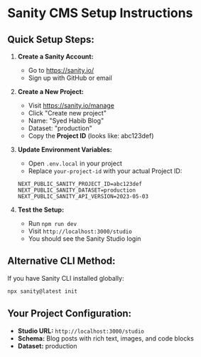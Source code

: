 # Sanity CMS Setup Instructions

## Quick Setup Steps:

1. **Create a Sanity Account:**
   - Go to https://sanity.io/
   - Sign up with GitHub or email

2. **Create a New Project:**
   - Visit https://sanity.io/manage
   - Click "Create new project"
   - Name: "Syed Habib Blog"
   - Dataset: "production"
   - Copy the **Project ID** (looks like: abc123def)

3. **Update Environment Variables:**
   - Open `.env.local` in your project
   - Replace `your-project-id` with your actual Project ID:
   ```
   NEXT_PUBLIC_SANITY_PROJECT_ID=abc123def
   NEXT_PUBLIC_SANITY_DATASET=production
   NEXT_PUBLIC_SANITY_API_VERSION=2023-05-03
   ```

4. **Test the Setup:**
   - Run `npm run dev`
   - Visit `http://localhost:3000/studio`
   - You should see the Sanity Studio login

## Alternative CLI Method:
If you have Sanity CLI installed globally:
```bash
npx sanity@latest init
```

## Your Project Configuration:
- **Studio URL:** `http://localhost:3000/studio`
- **Schema:** Blog posts with rich text, images, and code blocks
- **Dataset:** production